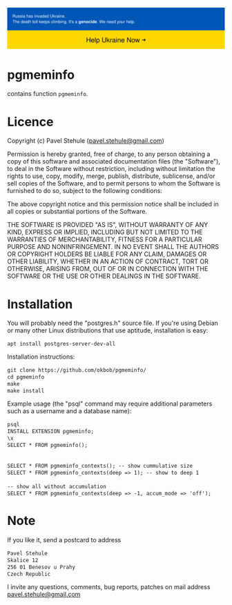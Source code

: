 [![Stand With Ukraine](https://raw.githubusercontent.com/vshymanskyy/StandWithUkraine/main/banner2-direct.svg)](https://stand-with-ukraine.pp.ua)

pgmeminfo
=======

contains function `pgmeminfo`.

# Licence

Copyright (c) Pavel Stehule (pavel.stehule@gmail.com)

 Permission is hereby granted, free of charge, to any person obtaining a copy
 of this software and associated documentation files (the "Software"), to deal
 in the Software without restriction, including without limitation the rights
 to use, copy, modify, merge, publish, distribute, sublicense, and/or sell
 copies of the Software, and to permit persons to whom the Software is
 furnished to do so, subject to the following conditions:

 The above copyright notice and this permission notice shall be included in
 all copies or substantial portions of the Software.

 THE SOFTWARE IS PROVIDED "AS IS", WITHOUT WARRANTY OF ANY KIND, EXPRESS OR
 IMPLIED, INCLUDING BUT NOT LIMITED TO THE WARRANTIES OF MERCHANTABILITY,
 FITNESS FOR A PARTICULAR PURPOSE AND NONINFRINGEMENT. IN NO EVENT SHALL THE
 AUTHORS OR COPYRIGHT HOLDERS BE LIABLE FOR ANY CLAIM, DAMAGES OR OTHER
 LIABILITY, WHETHER IN AN ACTION OF CONTRACT, TORT OR OTHERWISE, ARISING FROM,
 OUT OF OR IN CONNECTION WITH THE SOFTWARE OR THE USE OR OTHER DEALINGS IN
 THE SOFTWARE.

# Installation

You will probably need the "postgres.h" source file.  If you're using Debian
or many other Linux distributions that use aptitude, installation is easy:

    apt install postgres-server-dev-all

Installation instructions:

    git clone https://github.com/okbob/pgmeminfo/
    cd pgmeminfo
    make
    make install

Example usage (the "psql" command may require additional parameters such as a
username and a database name):

    psql
    INSTALL EXTENSION pgmeminfo;
    \x
    SELECT * FROM pgmeminfo();


    SELECT * FROM pgmeminfo_contexts(); -- show cummulative size
    SELECT * FROM pgmeminfo_contexts(deep => 1); -- show to deep 1

    -- show all without accumulation
    SELECT * FROM pgmeminfo_contexts(deep => -1, accum_mode => 'off');

# Note

If you like it, send a postcard to address

    Pavel Stehule
    Skalice 12
    256 01 Benesov u Prahy
    Czech Republic


I invite any questions, comments, bug reports, patches on mail address pavel.stehule@gmail.com
